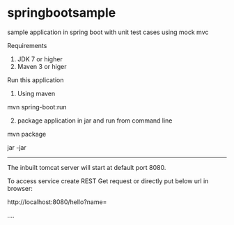 # springbootsample
sample application in spring boot with unit test cases using mock mvc

Requirements
1. JDK 7 or higher
2. Maven 3 or higer

Run this application

1. Using maven

  mvn spring-boot:run

2. package application in jar and run from command line 

  mvn package

  jar -jar <jar name>


-----

The inbuilt tomcat server will start at default port 8080.

To access service create REST Get request or directly put below url in browser:

http://localhost:8080/hello?name=<Your Name>

....
